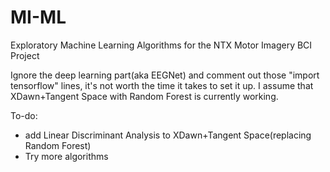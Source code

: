 # MI-ML
Exploratory Machine Learning Algorithms for the NTX Motor Imagery BCI Project

Ignore the deep learning part(aka EEGNet) and comment out those "import tensorflow" lines, it's not worth the time it takes to set it up. I assume that XDawn+Tangent Space with Random Forest is currently working.

To-do:
  - add Linear Discriminant Analysis to XDawn+Tangent Space(replacing Random Forest)
  - Try more algorithms
